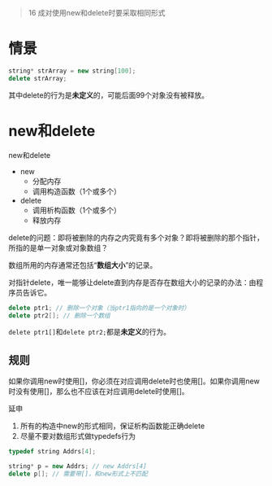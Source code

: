 > 16 成对使用new和delete时要采取相同形式

# 情景

```c++
string* strArray = new string[100];
delete strArray;
```

其中delete的行为是**未定义**的，可能后面99个对象没有被释放。

# new和delete

new和delete

- new
  - 分配内存
  - 调用构造函数（1个或多个）
- delete
  - 调用析构函数（1个或多个）
  - 释放内存

delete的问题：即将被删除的内存之内究竟有多个对象？即将被删除的那个指针，所指的是单一对象或对象数组？

数组所用的内存通常还包括“**数组大小**”的记录。

对指针delete，唯一能够让delete直到内存是否存在数组大小的记录的办法：由程序员告诉它。

```c++
delete ptr1; // 删除一个对象（当ptr1指向的是一个对象时）
delete ptr2[]; // 删除一个数组
```

`delete ptr1[]`和`delete ptr2;`都是**未定义**的行为。

## 规则

如果你调用new时使用[]，你必须在对应调用delete时也使用[]。如果你调用new时没有使用[]，那么也不应该在对应调用delete时使用[]。

延申

1. 所有的构造中new的形式相同，保证析构函数能正确delete
2. 尽量不要对数组形式做typedefs行为

```c++
typedef string Addrs[4];

string* p = new Addrs; // new Addrs[4]
delete p[]; // 需要带[]，和new形式上不匹配
```

